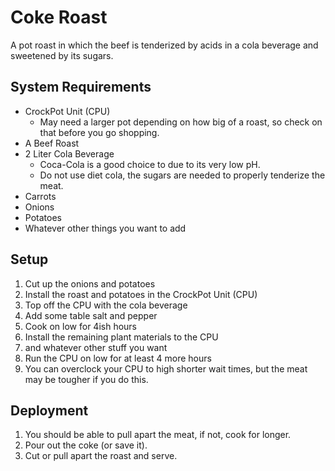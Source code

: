 # Coke Roast

A pot roast in which the beef is tenderized by acids in a cola beverage and sweetened by its sugars.

## System Requirements

- CrockPot Unit (CPU)
  - May need a larger pot depending on how big of a roast, so check on that before you go shopping.
- A Beef Roast
- 2 Liter Cola Beverage
  - Coca-Cola is a good choice to due to its very low pH.
  - Do not use diet cola, the sugars are needed to properly tenderize the meat.
- Carrots
- Onions
- Potatoes
- Whatever other things you want to add

## Setup

1. Cut up the onions and potatoes
1. Install the roast and potatoes in the CrockPot Unit (CPU)
1. Top off the CPU with the cola beverage
1. Add some table salt and pepper
1. Cook on low for 4ish hours
1. Install the remaining plant materials to the CPU
  1. and whatever other stuff you want
1. Run the CPU on low for at least 4 more hours
  1. You can overclock your CPU to high shorter wait times, but the meat may be tougher if you do this.
  
## Deployment

1. You should be able to pull apart the meat, if not, cook for longer.
2. Pour out the coke (or save it).
3. Cut or pull apart the roast and serve.
